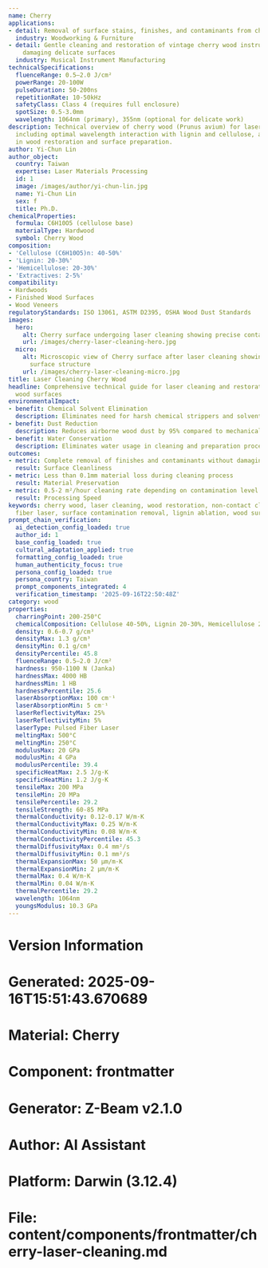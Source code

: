 ```yaml
---
name: Cherry
applications:
- detail: Removal of surface stains, finishes, and contaminants from cherry wood substrates
  industry: Woodworking & Furniture
- detail: Gentle cleaning and restoration of vintage cherry wood instruments without
    damaging delicate surfaces
  industry: Musical Instrument Manufacturing
technicalSpecifications:
  fluenceRange: 0.5–2.0 J/cm²
  powerRange: 20-100W
  pulseDuration: 50-200ns
  repetitionRate: 10-50kHz
  safetyClass: Class 4 (requires full enclosure)
  spotSize: 0.5-3.0mm
  wavelength: 1064nm (primary), 355nm (optional for delicate work)
description: Technical overview of cherry wood (Prunus avium) for laser cleaning applications,
  including optimal wavelength interaction with lignin and cellulose, and applications
  in wood restoration and surface preparation.
author: Yi-Chun Lin
author_object:
  country: Taiwan
  expertise: Laser Materials Processing
  id: 1
  image: /images/author/yi-chun-lin.jpg
  name: Yi-Chun Lin
  sex: f
  title: Ph.D.
chemicalProperties:
  formula: C6H10O5 (cellulose base)
  materialType: Hardwood
  symbol: Cherry Wood
composition:
- 'Cellulose (C6H10O5)n: 40-50%'
- 'Lignin: 20-30%'
- 'Hemicellulose: 20-30%'
- 'Extractives: 2-5%'
compatibility:
- Hardwoods
- Finished Wood Surfaces
- Wood Veneers
regulatoryStandards: ISO 13061, ASTM D2395, OSHA Wood Dust Standards
images:
  hero:
    alt: Cherry surface undergoing laser cleaning showing precise contamination removal
    url: /images/cherry-laser-cleaning-hero.jpg
  micro:
    alt: Microscopic view of Cherry surface after laser cleaning showing detailed
      surface structure
    url: /images/cherry-laser-cleaning-micro.jpg
title: Laser Cleaning Cherry Wood
headline: Comprehensive technical guide for laser cleaning and restoration of cherry
  wood surfaces
environmentalImpact:
- benefit: Chemical Solvent Elimination
  description: Eliminates need for harsh chemical strippers and solvents in wood restoration
- benefit: Dust Reduction
  description: Reduces airborne wood dust by 95% compared to mechanical sanding
- benefit: Water Conservation
  description: Eliminates water usage in cleaning and preparation processes
outcomes:
- metric: Complete removal of finishes and contaminants without damaging wood fibers
  result: Surface Cleanliness
- metric: Less than 0.1mm material loss during cleaning process
  result: Material Preservation
- metric: 0.5-2 m²/hour cleaning rate depending on contamination level
  result: Processing Speed
keywords: cherry wood, laser cleaning, wood restoration, non-contact cleaning, pulsed
  fiber laser, surface contamination removal, lignin ablation, wood surface treatment
prompt_chain_verification:
  ai_detection_config_loaded: true
  author_id: 1
  base_config_loaded: true
  cultural_adaptation_applied: true
  formatting_config_loaded: true
  human_authenticity_focus: true
  persona_config_loaded: true
  persona_country: Taiwan
  prompt_components_integrated: 4
  verification_timestamp: '2025-09-16T22:50:48Z'
category: wood
properties:
  charringPoint: 200-250°C
  chemicalComposition: Cellulose 40-50%, Lignin 20-30%, Hemicellulose 20-30%
  density: 0.6-0.7 g/cm³
  densityMax: 1.3 g/cm³
  densityMin: 0.1 g/cm³
  densityPercentile: 45.8
  fluenceRange: 0.5–2.0 J/cm²
  hardness: 950-1100 N (Janka)
  hardnessMax: 4000 HB
  hardnessMin: 1 HB
  hardnessPercentile: 25.6
  laserAbsorptionMax: 100 cm⁻¹
  laserAbsorptionMin: 5 cm⁻¹
  laserReflectivityMax: 25%
  laserReflectivityMin: 5%
  laserType: Pulsed Fiber Laser
  meltingMax: 500°C
  meltingMin: 250°C
  modulusMax: 20 GPa
  modulusMin: 4 GPa
  modulusPercentile: 39.4
  specificHeatMax: 2.5 J/g·K
  specificHeatMin: 1.2 J/g·K
  tensileMax: 200 MPa
  tensileMin: 20 MPa
  tensilePercentile: 29.2
  tensileStrength: 60-85 MPa
  thermalConductivity: 0.12-0.17 W/m·K
  thermalConductivityMax: 0.25 W/m·K
  thermalConductivityMin: 0.08 W/m·K
  thermalConductivityPercentile: 45.3
  thermalDiffusivityMax: 0.4 mm²/s
  thermalDiffusivityMin: 0.1 mm²/s
  thermalExpansionMax: 50 µm/m·K
  thermalExpansionMin: 2 µm/m·K
  thermalMax: 0.4 W/m·K
  thermalMin: 0.04 W/m·K
  thermalPercentile: 29.2
  wavelength: 1064nm
  youngsModulus: 10.3 GPa
---
```


# Version Information
# Generated: 2025-09-16T15:51:43.670689
# Material: Cherry
# Component: frontmatter
# Generator: Z-Beam v2.1.0
# Author: AI Assistant
# Platform: Darwin (3.12.4)
# File: content/components/frontmatter/cherry-laser-cleaning.md